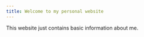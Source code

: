 ```yaml
---
title: Welcome to my personal website
---
```


This website just contains basic information about me.

